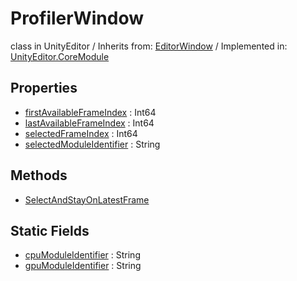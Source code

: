 # ProfilerWindow
class in UnityEditor
 / Inherits from: <a href="https://docs.unity3d.com/6000.2/Documentation/ScriptReference/EditorWindow.html">EditorWindow</a> / Implemented in: <a href="https://docs.unity3d.com/6000.2/Documentation/ScriptReference/UnityEditor.CoreModule.html">UnityEditor.CoreModule</a>

## Properties
- <a href="https://docs.unity3d.com/6000.2/Documentation/ScriptReference/ProfilerWindow-firstAvailableFrameIndex.html">firstAvailableFrameIndex</a> : Int64
- <a href="https://docs.unity3d.com/6000.2/Documentation/ScriptReference/ProfilerWindow-lastAvailableFrameIndex.html">lastAvailableFrameIndex</a> : Int64
- <a href="https://docs.unity3d.com/6000.2/Documentation/ScriptReference/ProfilerWindow-selectedFrameIndex.html">selectedFrameIndex</a> : Int64
- <a href="https://docs.unity3d.com/6000.2/Documentation/ScriptReference/ProfilerWindow-selectedModuleIdentifier.html">selectedModuleIdentifier</a> : String

## Methods
- <a href="https://docs.unity3d.com/6000.2/Documentation/ScriptReference/ProfilerWindow.SelectAndStayOnLatestFrame.html">SelectAndStayOnLatestFrame</a>

## Static Fields
- <a href="https://docs.unity3d.com/6000.2/Documentation/ScriptReference/ProfilerWindow-cpuModuleIdentifier.html">cpuModuleIdentifier</a> : String
- <a href="https://docs.unity3d.com/6000.2/Documentation/ScriptReference/ProfilerWindow-gpuModuleIdentifier.html">gpuModuleIdentifier</a> : String
